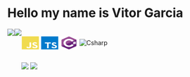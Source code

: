 # Hello my name is Vitor Garcia

<div style="display: flex">
  <img height="180em" src="https://github-readme-stats.vercel.app/api?username=vitfgarcia&show_icons=true&theme=gotham"/>
  <img height="180em" src="https://github-readme-stats.vercel.app/api/top-langs/?username=vitfgarcia&layout=compact&show_icons=true&theme=gotham" />
<div>

<div style="display: inline_block"><br>
  <img align="center" alt="Js" height="30" width="40" src="https://raw.githubusercontent.com/devicons/devicon/master/icons/javascript/javascript-plain.svg">
  <img align="center" alt="Ts" height="30" width="40" src="https://raw.githubusercontent.com/devicons/devicon/master/icons/typescript/typescript-plain.svg">
  <img align="center" alt="Csharp" height="30" width="40" src="https://raw.githubusercontent.com/devicons/devicon/master/icons/csharp/csharp-original.svg">
  <img align="center" alt="Csharp" height="30" width="40"  src="https://cdn.jsdelivr.net/gh/devicons/devicon/icons/go/go-original-wordmark.svg" />
</div>
  
  ##
 
<div> 
  <a href="https://www.linkedin.com/in/vitfgarcia/" target="_blank"><img src="https://img.shields.io/badge/-LinkedIn-%230077B5?style=for-the-badge&logo=linkedin&logoColor=white" target="_blank"></a> 
    <a href = "mailto:vitfgarcia@gmail.com"><img src="https://img.shields.io/badge/-Gmail-%23333?style=for-the-badge&logo=gmail&logoColor=white" target="_blank"></a>
</div>

<!---
vitfgarcia/vitfgarcia is a ✨ special ✨ repository because its `README.md` (this file) appears on your GitHub profile.
You can click the Preview link to take a look at your changes.
--->
